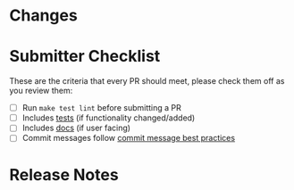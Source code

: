 # Changes

<!-- 🎉🎉🎉 Thank you for the PR!!! 🎉🎉🎉 -->

<!-- Describe your changes here- ideally you can get that description straight from
your descriptive commit message(s)! -->

# Submitter Checklist

These are the criteria that every PR should meet, please check them off as you
review them:

- [ ] Run `make test lint` before submitting a PR
- [ ] Includes [tests](https://github.com/tektoncd/community/blob/master/standards.md#principles) (if functionality changed/added)
- [ ] Includes [docs](https://github.com/tektoncd/community/blob/master/standards.md#principles) (if user facing)
- [ ] Commit messages follow [commit message best practices](https://github.com/tektoncd/community/blob/master/standards.md#commit-messages)

# Release Notes

<!--
Describe any user facing changes here, or delete this block.

Examples of user facing changes:
- API changes
- Bug fixes
- Any changes in behavior
- Changes requiring upgrade notices or deprecation warnings

For pull requests with a release note:

```release-note
Your release note here
```

For pull requests that require additional action from users switching to the new release, include the string "action required" (case insensitive) in the release note:

```release-note
action required: your release note here
```

For pull requests that don't need to be mentioned at release time, use the `/release-note-none` Prow command to add the `release-note-none` label to the PR. You can also write the string "NONE" as a release note in your PR description:

```release-note
NONE
```
-->
